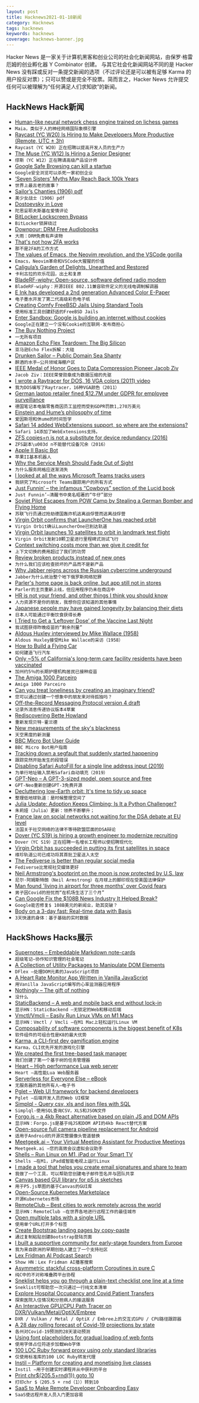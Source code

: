```yaml
---
layout: post
title: Hacknews2021-01-18新闻
category: Hacknews
tags: hacknews
keywords: hacknews
coverage: hacknews-banner.jpg
---
```


Hacker News 是一家关于计算机黑客和创业公司的社会化新闻网站，由保罗·格雷厄姆的创业孵化器 Y Combinator 创建。
与其它社会化新闻网站不同的是 Hacker News 没有踩或反对一条提交新闻的选项（不过评论还是可以被有足够 Karma 的用户投反对票）；只可以赞或是完全不投票。简而言之，Hacker News 允许提交任何可以被理解为“任何满足人们求知欲”的新闻。

## HackNews Hack新闻


- [Human-like neural network chess engine trained on lichess games](https://maiachess.com/)
- `Maia，类似于人的神经网络国际象棋引擎`
- [Raycast (YC W20) Is Hiring to Make Developers More Productive (Remote, UTC ± 3h)](https://raycast.com/jobs)
- `Raycast（YC W20）正在招聘以提高开发人员的生产力`
- [The Muse (YC W12) Is Hiring a Senior Designer](https://www.themuse.com/jobs/themuse/senior-product-designer)
- `缪斯（YC W12）正在聘请高级产品设计师`
- [Google Safe Browsing can kill a startup](https://gomox.medium.com/google-safe-browsing-can-kill-your-startup-7d73c474b98d)
- `Google安全浏览可以杀死一家初创企业`
- [‘Seven Sisters’ Myths May Reach Back 100k Years](https://singularityhub.com/2021/01/10/the-worlds-oldest-story-astronomers-say-global-myths-about-seven-sisters-stars-may-reach-back-100000-years/)
- `世界上最古老的故事？ `
- [Sailor’s Chanties (1906) pdf](https://www.jstor.org/stable/pdf/534759.pdf)
- `美少女战士（1906）pdf`
- [Dostoevsky in Love](https://www.theguardian.com/books/2021/jan/14/dostoevsky-in-love-by-alex-christofi-review-unpredictable-dangerous-and-thrilling)
- `陀思妥耶夫斯基在爱情评论`
- [BitLocker Lockscreen Bypass](https://secret.club/2021/01/15/bitlocker-bypass.html)
- `BitLocker锁屏绕过`
- [Downpour: DRM Free Audiobooks](https://www.downpour.com/)
- `大雨：DRM免费有声读物`
- [That's not how 2FA works](https://shkspr.mobi/blog/2021/01/thats-not-how-2fa-works/)
- `那不是2FA的工作方式`
- [The values of Emacs, the Neovim revolution, and the VSCode gorilla](https://www.murilopereira.com/the-values-of-emacs-the-neovim-revolution-and-the-vscode-gorilla/)
- `Emacs，Neovim革命和VSCode大猩猩的价值`
- [Caligula’s Garden of Delights, Unearthed and Restored](https://www.nytimes.com/2021/01/12/science/caligula-archaeology-rome-horti-lamiani.html)
- `卡利古拉的欢乐花园，出土和复原`
- [BladeRF-wiphy: Open-source, software defined radio modem](https://www.nuand.com/bladeRF-wiphy/)
- `BladeRF-wiphy：开源IEEE 802.11兼容软件定义的无线电调制解调器`
- [E Ink has developed a 2nd generation Advanced Color E-Paper](https://goodereader.com/blog/e-paper/e-ink-has-developed-acep-gallery-4100-color-e-paper)
- `电子墨水开发了第二代高级彩色电子纸`
- [Creating Comfy FreeBSD Jails Using Standard Tools](https://kettunen.io/post/standard-freebsd-jails/)
- `使用标准工具创建舒适的FreeBSD Jails`
- [Enter Sandbox: Google is building an internet without cookies](https://www.pressgazette.co.uk/death-of-third-party-cookies-sandbox-google/)
- `Google正在建立一个没有Cookie的互联网-发布商担心`
- [The Buy Nothing Project](https://buynothingproject.org/about/)
- `一无所有项目`
- [Amazon Echo Flex Teardown: The Big Silicon](https://electronupdate.blogspot.com/2021/01/amazon-echo-flex-teardown-big-silicon.html)
- `亚马逊Echo Flex拆解：大硅`
- [Drunken Sailor – Public Domain Sea Shanty](https://opengameart.org/content/opl2-unkown-drunken-sailor)
- `醉酒的水手–公共领域海棚户区`
- [IEEE Medal of Honor Goes to Data Compression Pioneer Jacob Ziv](https://spectrum.ieee.org/the-institute/ieee-member-news/ieee-medal-of-honor-goes-to-data-compression-pioneer-jacob-ziv)
- `Jacob Ziv：IEEE荣誉勋章成为数据压缩的先驱`
- [I wrote a Raytracer for DOS, 16 VGA colors (2011) video](https://www.youtube.com/watch?v=N8elxpSu9pw&lc=Ugw9uYtPMZ7t1-qfLr54AaABAg)
- `我为DOS编写了Raytracer，16种VGA颜色（2011）`
- [German laptop retailer fined $12.7M under GDPR for employee surveillance](https://www.complianceweek.com/regulatory-enforcement/german-laptop-retailer-fined-127m-under-gdpr-for-employee-surveillance/29911.article)
- `德国笔记本电脑零售商因员工监控而受到GDPR罚款1,270万美元`
- [Einstein and Hume’s philosophy of time](https://aeon.co/essays/what-albert-einstein-owes-to-david-humes-notion-of-time)
- `爱因斯坦和休ume的时间哲学`
- [Safari 14 added WebExtensions support, so where are the extensions?](https://sixcolors.com/post/2021/01/safari-14-added-webextensions-support-so-where-are-the-extensions/)
- `Safari 14添加了WebExtensions支持。`
- [ZFS copies=n is not a substitute for device redundancy (2016)](https://jrs-s.net/2016/05/02/zfs-copies-equals-n/)
- `ZFS副本\u003d n不能替代设备冗余（2016）`
- [Apple II Basic Bot](https://atari8bitbot.com/apple-ii-bot/)
- `苹果II基本机器人`
- [Why the Service Mesh Should Fade Out of Sight](https://go.forrester.com/blogs/why-the-service-mesh-should-fade-out-of-sight/)
- `为什么服务网格应逐渐消失`
- [I looked at all the ways Microsoft Teams tracks users](https://www.zdnet.com/article/i-looked-at-all-the-ways-microsoft-teams-tracks-users-and-my-head-is-spinning/)
- `我研究了Microsoft Teams跟踪用户的所有方式`
- [Just Funnin’ – the infamous “Cowboys” section of the Lucid book](https://billwadge.wordpress.com/2021/01/16/just-funnin-the-infamous-cowboys-section-of-the-lucid-book/)
- `Just Funnin’–清醒书中臭名昭著的“牛仔”部分`
- [Soviet Pilot Escapes from POW Camp by Stealing a German Bomber and Flying Home](https://en.wikipedia.org/wiki/Mikhail_Devyatayev)
- `苏联飞行员通过抢劫德国轰炸机逃离战俘营而逃离战俘营`
- [Virgin Orbit confirms that LauncherOne has reached orbit](https://twitter.com/Virgin_Orbit/status/1350892947160485889)
- `Virgin Orbit确认LauncherOne已到达轨道`
- [Virgin Orbit launches 10 satellites to orbit in landmark test flight](https://www.space.com/virgin-orbit-launches-10-satellites-to-orbit)
- `Virgin Orbit发射10颗卫星进行里程碑式测试飞行`
- [Context switching costs more than we give it credit for](https://thinkingthrough.substack.com/p/context-switching-cost-more-than)
- `上下文切换的费用超过了我们的功劳`
- [Review broken products instead of new ones](https://www.buyforlife.com/blog/6CNqJGMKraaQhfivS0EH6L/why-we-should-review-broken-products-instead-of-new-ones)
- `为什么我们应该检查损坏的产品而不是新产品`
- [Why Jabber reigns across the Russian cybercrime underground](https://www.cyberscoop.com/jabber-xmpp-cybercrime-russia-encrypted-chat/)
- `Jabber为什么统治整个地下俄罗斯网络犯罪`
- [Parler's home page is back online, but app still not in stores](https://www.reuters.com/article/us-parler-website/parlers-website-is-back-online-but-app-still-not-in-stores-idUSKBN29M0QU)
- `Parler的主页重新上线，但应用程序仍未在商店中`
- [HR is not your friend, and other things I think you should know](http://rachelbythebay.com/w/2021/01/17/woe/)
- `人力资源不是你的朋友，我想你应该知道的其他事情`
- [Japanese people may have gained longevity by balancing their diets](https://www.economist.com/graphic-detail/2021/01/16/japanese-people-may-have-gained-longevity-by-balancing-their-diets)
- `日本人可能通过平衡饮食获得长寿`
- [I Tried to Get a ‘Leftover Dose’ of the Vaccine Last Night](https://www.thecut.com/2021/01/i-tried-to-get-a-leftover-dose-of-the-vaccine-last-night.html)
- `我试图获得昨晚疫苗的“剩余剂量”`
- [Aldous Huxley interviewed by Mike Wallace (1958)](https://www.youtube.com/watch?v=alasBxZsb40)
- `Aldous Huxley接受Mike Wallace的采访（1958）`
- [How to Build a Flying Car](https://wimflyc.blogspot.com/2021/01/how-to-build-flying-car.html)
- `如何建造飞行汽车`
- [Only ~5% of California's long-term care facility residents have been vaccinated](https://www.latimes.com/california/story/2021-01-15/covid-19-vaccine-slow-reach-california-nursing-home-residents)
- `加州约5％的长期护理机构居民已接种疫苗`
- [The Amiga 1000 Parceiro](https://www.amigalove.com/viewtopic.php?t=1689)
- `Amiga 1000 Parceiro`
- [Can you treat loneliness by creating an imaginary friend?](https://nautil.us/blog/can-you-treat-loneliness-by-creating-an-imaginary-friend)
- `您可以通过创建一个想象中的朋友来对待孤独吗？`
- [Off-the-Record Messaging Protocol version 4 draft](https://github.com/otrv4/otrv4)
- `记录外消息传递协议版本4草案`
- [Rediscovering Bette Howland](https://mag.uchicago.edu/arts-humanities/rediscovering-bette-howland)
- `重新发现贝特·霍兰德`
- [New measurements of the sky's blackness](https://hubblesite.org/contents/news-releases/2021/news-2021-01)
- `天空黑度的新测量`
- [BBC Micro Bot User Guide](https://github.com/8bitkick/BBCMicroBot/blob/master/docs/user%20guide.md)
- `BBC Micro Bot用户指南`
- [Tracking down a segfault that suddenly started happening](https://www.downtowndougbrown.com/2021/01/tracking-down-a-segfault-that-suddenly-started-happening/)
- `跟踪突然开始发生的段错误`
- [Disabling Safari AutoFill for a single line address input (2019)](https://bytes.grubhub.com/disabling-safari-autofill-for-a-single-line-address-input-b83137b5b1c7)
- `为单行地址输入禁用Safari自动填充（2019）`
- [GPT-Neo – A GPT-3-sized model, open source and free](https://www.eleuther.ai/gpt-neo)
- `GPT-Neo重新创建GPT-3免费开源`
- [Decluttering low-Earth orbit: It's time to tidy up space](https://www.economist.com/leaders/2021/01/14/its-time-to-tidy-up-space)
- `整理低地球轨道：是时候整理空间了`
- [Julia Update: Adoption Keeps Climbing; Is It a Python Challenger?](https://www.hpcwire.com/2021/01/13/julia-update-adoption-keeps-climbing-is-it-a-python-challenger/)
- `朱莉娅（Julia）更新：领养不断攀升；`
- [France law on social networks not waiting for the DSA debate at EU level](https://www.nextinpact.com/lebrief/45470/en-france-anticiper-digital-services-act-ignorer-droit-europeen-existant)
- `法国关于社交网络的法律不等待欧盟层面的DSA辩论`
- [Dover (YC S19) is hiring a growth engineer to modernize recruiting](https://www.dover.io/open-roles/growth-engineer)
- `Dover（YC S19）正在招聘一名增长工程师以使招聘现代化`
- [Virgin Orbit has succeeded in putting its first satellites in space](https://www.bbc.co.uk/news/science-environment-55699262)
- `维珍轨道公司已成功将其首批卫星送入太空`
- [The Fediverse is better than regular social media](https://slashdev.space/posts/2021-01-18-reasons-the-fediverse-is-better)
- `Fediverse比常规社交媒体更好`
- [Neil Armstrong's bootprint on the moon is now protected by U.S. law](https://astronomy.com/news/2021/01/neil-armstrongs-bootprint-and-other-lunar-artifacts-are-now-protected-by-us-law)
- `尼尔·阿姆斯特朗（Neil Armstrong）在月球上的脚印现在受美国法律保护`
- [Man found 'living in airport for three months' over Covid fears](https://www.bbc.com/news/world-us-canada-55702003)
- `男子因Covid的担忧而“在机场生活了三个月”`
- [Can Google Fix the $108B News Industry It Helped Break?](https://www.bloomberg.com/opinion/articles/2021-01-18/can-google-facebook-fix-the-108-billion-news-industry-it-helped-break)
- `Google能否修复$ 108B美元的新闻业，助其突破？`
- [Body on a 3-day fast: Real-time data with Basis](https://basishealth.io/blog/real-time-fasting-data-with-basis)
- `3天快速的身体：基于基础的实时数据`


## HackShows Hacks展示

- [ Supernotes – Embeddable Markdown note-cards](https://supernotes.app/)
- `超级笔记–协作知识管理的社会笔记`
- [ A Collection of Utility Packages to Manipulate DOM Elements](https://github.com/jalal246/dflex)
- `DFlex –处理DOM元素的JavaScript项目`
- [ A Heart Rate Monitor App Written in Vanilla JavaScript](https://github.com/richrd/heart-rate-monitor)
- `用Vanilla JavaScript编写的心率监测器应用程序`
- [ Nothingly – The gift of nothing](https://nothing.ly/)
- `没什么`
- [ StaticBackend – A web and mobile back end without lock-in](https://staticbackend.com)
- `显示HN：StaticBackend –无锁定的Web和移动后端`
- [ Vmctl/Vmcli – Easily Run Linux VMs on M1 Macs](https://github.com/gyf304/vmcli)
- `显示HN：Vmctl / Vmcli –在M1 Mac上轻松运行Linux VM`
- [ Composability of software components is the biggest benefit of K8s](https://lab.computer/static/blogs_p/jekyll/pixyll/2020/10/10/k8s-saas/)
- `软件组件的可组合性是K8的最大优势`
- [ Karma, a CLI-first dev gamification engine](https://www.getkarma.dev)
- `Karma，CLI优先开发的游戏化引擎`
- [ We created the first tree-based task manager](http://lost.report/)
- `我们创建了第一个基于树的任务管理器`
- [ Heart – High performance Lua web server](https://github.com/Hyperspace-Logistics/heart)
- `Heart –高性能Lua Web服务器`
- [ Serverless for Everyone Else – eBook](https://gumroad.com/l/serverless-for-everyone-else)
- `无服务器的其他所有人–电子书`
- [ Pglet – Web UI framework for backend developers](https://pglet.io)
- `Pglet –后端开发人员的Web UI框架`
- [ Simplql - Query csv, xls and json files with SQL](https://simplql.com)
- `Simplql-使用SQL查询CSV，XLS和JSON文件`
- [ Forgo.js – a 4kb React alternative based on plain JS and DOM APIs](https://forgojs.org/)
- `显示HN：Forgo.js是基于纯JS和DOM API的4kb React替代方案`
- [ Open-source full camera pipeline replacement for Android](https://github.com/mirsadm/motioncam)
- `适用于Android的开源完整摄像头管道替换`
- [ Meetgeek.ai – Your Virtual Meeting Assistant for Productive Meetings](https://meetgeek.ai/)
- `Meetgeek.ai –您的高效会议虚拟会议助手`
- [ Shells – Run Linux on M1, iPad or Your Smart TV](https://shells.com)
- `Shells –在M1，iPad或智能电视上运行Linux`
- [ I made a tool that helps you create email signatures and share to team](https://mailswype.io)
- `我做了一个工具，可以帮助您创建电子邮件签名并与团队共享`
- [ Canvas based GUI library for p5.js sketches](https://discourse.processing.org/t/canvas-based-gui-library-for-p5-js/27119)
- `用于P5.js草图的基于Canvas的GUI库`
- [ Open-Source Kubernetes Marketplace](https://github.com/alexellis/arkade)
- `开源Kubernetes市场`
- [ RemoteClub – Best cities to work remotely across the world](https://remoteclub.com/)
- `显示HN：RemoteClub –在世界各地进行远程工作的最佳城市`
- [ Open multiple tabs with a single URL](https://polyl.ink/)
- `使用单个URL打开多个标签`
- [ Create Bootstrap landing pages by copy-paste](https://frontendor.com?v=2)
- `通过复制粘贴创建Bootstrap登陆页面`
- [ I built a supportive community for early-stage founders from Europe](https://enter.network)
- `我为来自欧洲的早期创始人建立了一个支持社区`
- [ Lex Fridman AI Podcast Search](https://share.streamlit.io/rmeinl/podcast_search/app.py)
- `Show HN：Lex Fridman AI播客搜索`
- [ Asymmetric stackful cross-platform Coroutines in pure C](https://github.com/edubart/minicoro)
- `纯C中的不对称堆叠跨平台协程`
- [ Sneklist helps you go through a plain-text checklist one line at a time](https://github.com/givemefoxes/sneklist)
- `Sneklist可帮助您一次只通过一行纯文本清单`
- [ Explore Hospital Occupancy and Covid Patient Transfers](https://covid-hospital-operations.com/patients-static)
- `探索医院入住情况和分担病人的接送服务`
- [ An Interactive GPU/CPU Path Tracer on DXR/Vulkan/Metal/OptiX/Embree](https://github.com/Twinklebear/ChameleonRT)
- `DXR / Vulkan / Metal / OptiX / Embree上的交互式GPU / CPU路径跟踪器`
- [ A 28 day rolling forecast of Covid-19 projections by state](https://datastudio.google.com/u/0/reporting/52f6e744-66c6-47aa-83db-f74201a7c4df/page/4A0sB)
- `各州对Covid-19预测的28天滚动预测`
- [ Using font placeholders for gradual loading of web fonts](https://www.npmjs.com/package/invisible-ink)
- `使用字体占位符逐步加载Web字体`
- [ 100 LOC Ruby forward proxy using only standard libraries](https://github.com/jamesmoriarty/forward-proxy)
- `仅使用标准库的100 LOC Ruby转发代理`
- [ Instil – Platform for creating and monetising live classes](https://instil.live/)
- `Instil –用于创建实时课程并从中获利的平台`
- [ Print chr$(205.5+rnd(1)) goto 10](item?id=25818384)
- `打印chr $（205.5 + rnd（1））转到10`
- [ SaaS to Make Remote Developer Onboarding Easy](https://fastlyn.com/)
- `SaaS使远程开发人员入门更加容易`

